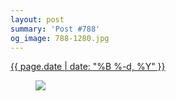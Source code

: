 ```yaml
---
layout: post
summary: 'Post #788'
og_image: 788-1280.jpg
---
```


<p>
 <time>
  <a href="/788">
   {{ page.date | date: "%B %-d, %Y" }}
  </a>
 </time>
 <a href="/788">
  <figure data-taken="1/1/2019">
   <img sizes="(min-width: 700px) 50vw, calc(100vw - 2rem)" src="{{ site.assets_url }}/788-640.jpg" srcset="{{ site.assets_url }}/788-320.jpg 320w, {{ site.assets_url }}/788-640.jpg 640w, {{ site.assets_url }}/788-960.jpg 960w, {{ site.assets_url }}/788-1280.jpg 1280w"/>
  </figure>
 </a>
</p>

